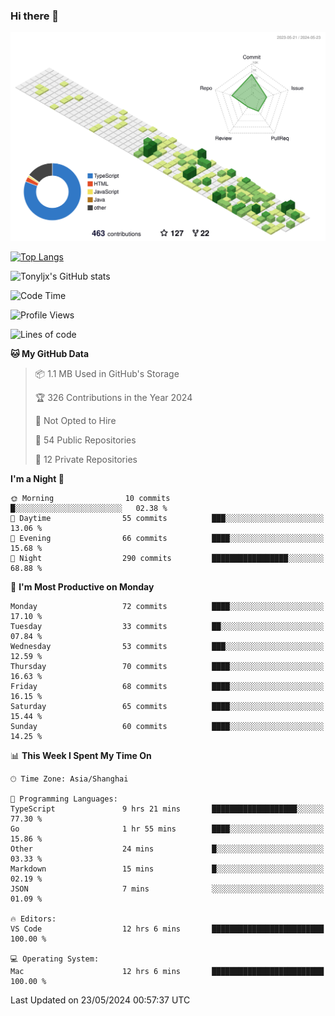 ### Hi there 👋

![](./profile-3d-contrib/profile-green-animate.svg)

 

[![Top Langs](https://github-readme-stats.vercel.app/api/top-langs/?username=tonyljx)](https://github.com/anuraghazra/github-readme-stats)

![Tonyljx's GitHub stats](https://github-readme-stats.vercel.app/api?username=tonyljx&theme=default&show_icons=true)

 

<!--START_SECTION:waka-->
![Code Time](http://img.shields.io/badge/Code%20Time-365%20hrs%2037%20mins-blue)

![Profile Views](http://img.shields.io/badge/Profile%20Views-3-blue)

![Lines of code](https://img.shields.io/badge/From%20Hello%20World%20I%27ve%20Written-413.4%20thousand%20lines%20of%20code-blue)

**🐱 My GitHub Data** 

> 📦 1.1 MB Used in GitHub's Storage 
 > 
> 🏆 326 Contributions in the Year 2024
 > 
> 🚫 Not Opted to Hire
 > 
> 📜 54 Public Repositories 
 > 
> 🔑 12 Private Repositories 
 > 
**I'm a Night 🦉** 

```text
🌞 Morning                10 commits          █░░░░░░░░░░░░░░░░░░░░░░░░   02.38 % 
🌆 Daytime                55 commits          ███░░░░░░░░░░░░░░░░░░░░░░   13.06 % 
🌃 Evening                66 commits          ████░░░░░░░░░░░░░░░░░░░░░   15.68 % 
🌙 Night                  290 commits         █████████████████░░░░░░░░   68.88 % 
```
📅 **I'm Most Productive on Monday** 

```text
Monday                   72 commits          ████░░░░░░░░░░░░░░░░░░░░░   17.10 % 
Tuesday                  33 commits          ██░░░░░░░░░░░░░░░░░░░░░░░   07.84 % 
Wednesday                53 commits          ███░░░░░░░░░░░░░░░░░░░░░░   12.59 % 
Thursday                 70 commits          ████░░░░░░░░░░░░░░░░░░░░░   16.63 % 
Friday                   68 commits          ████░░░░░░░░░░░░░░░░░░░░░   16.15 % 
Saturday                 65 commits          ████░░░░░░░░░░░░░░░░░░░░░   15.44 % 
Sunday                   60 commits          ████░░░░░░░░░░░░░░░░░░░░░   14.25 % 
```


📊 **This Week I Spent My Time On** 

```text
🕑︎ Time Zone: Asia/Shanghai

💬 Programming Languages: 
TypeScript               9 hrs 21 mins       ███████████████████░░░░░░   77.30 % 
Go                       1 hr 55 mins        ████░░░░░░░░░░░░░░░░░░░░░   15.86 % 
Other                    24 mins             █░░░░░░░░░░░░░░░░░░░░░░░░   03.33 % 
Markdown                 15 mins             █░░░░░░░░░░░░░░░░░░░░░░░░   02.19 % 
JSON                     7 mins              ░░░░░░░░░░░░░░░░░░░░░░░░░   01.09 % 

🔥 Editors: 
VS Code                  12 hrs 6 mins       █████████████████████████   100.00 % 

💻 Operating System: 
Mac                      12 hrs 6 mins       █████████████████████████   100.00 % 
```


 Last Updated on 23/05/2024 00:57:37 UTC
<!--END_SECTION:waka-->
